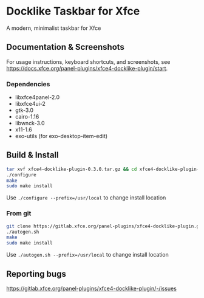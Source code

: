 # Docklike Taskbar for Xfce

A modern, minimalist taskbar for Xfce

## Documentation & Screenshots

For usage instructions, keyboard shortcuts, and screenshots, see <https://docs.xfce.org/panel-plugins/xfce4-docklike-plugin/start>.

### Dependencies

- libxfce4panel-2.0
- libxfce4ui-2
- gtk-3.0
- cairo-1.16
- libwnck-3.0
- x11-1.6
- exo-utils (for exo-desktop-item-edit)

## Build & Install

```bash
tar xvf xfce4-docklike-plugin-0.3.0.tar.gz && cd xfce4-docklike-plugin-0.3.0
./configure
make
sudo make install
```

Use `./configure --prefix=/usr/local` to change install location

### From git

```bash
git clone https://gitlab.xfce.org/panel-plugins/xfce4-docklike-plugin.git && cd xfce4-docklike-plugin
./autogen.sh
make
sudo make install
```

Use `./autogen.sh --prefix=/usr/local` to change install location

## Reporting bugs

<https://gitlab.xfce.org/panel-plugins/xfce4-docklike-plugin/-/issues>

